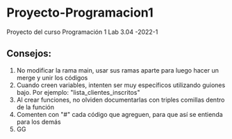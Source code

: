 # Proyecto-Programacion1
Proyecto del curso Programación 1 Lab 3.04 -2022-1 

## Consejos:
1. No modificar la rama main, usar sus ramas aparte para luego hacer un merge y unir los códigos
2. Cuando creen variables, intenten ser muy específicos utilizando guiones bajo. Por ejemplo: "lista_clientes_inscritos"
3. Al crear funciones, no olviden documentarlas con triples comillas dentro de la función
4. Comenten con "#" cada código que agreguen, para que así se entienda para los demás
5. GG

